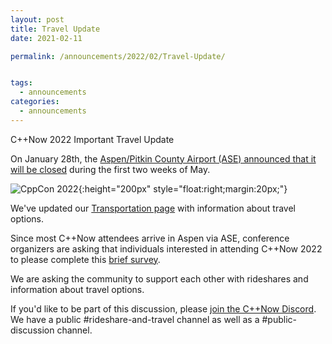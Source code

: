 ```yaml
---
layout: post
title: Travel Update
date: 2021-02-11

permalink: /announcements/2022/02/Travel-Update/


tags:
  - announcements
categories:
  - announcements
---
```


C++Now 2022 Important Travel Update

On January 28th, the [Aspen/Pitkin County Airport (ASE) announced that it will be closed](https://pitkincounty.com/civicalerts.aspx?AID=465) during the first two weeks of May.

<!--break-->

![CppCon 2022](/assets/img/location/ASE/ASE-welcome-bear.jpeg){:height="200px" style="float:right;margin:20px;"}

We've updated our [Transportation page](/location/transportation/) with information about travel options.

Since most C++Now attendees arrive in Aspen via ASE, conference organizers are asking that individuals interested in attending C++Now 2022 to please complete this [brief survey](https://forms.gle/NxTAdyG8p8DqWSNHA).

We are asking the community to support each other with rideshares and information about travel options.

If you'd like to be part of this discussion, please [join the C++Now Discord](https://discord.gg/UZWwKFa6rr). We have a public #rideshare-and-travel channel as well as a #public-discussion channel.
